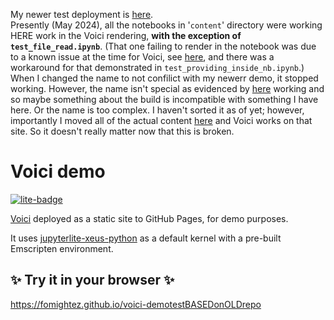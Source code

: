 My newer test deployment is [here](https://github.com/fomightez/voici-demotestMay24).  
Presently (May 2024), all the notebooks in '`content`' directory were working HERE work in the Voici rendering, **with the exception of `test_file_read.ipynb`**. (That one failing to render in the notebook was due to a known issue at the time for Voici, see [here](https://discourse.jupyter.org/t/bouton-voila-sur-jupyterlite/18505/11?u=fomightez), and there was a workaround for that demonstrated in `test_providing_inside_nb.ipynb`.) When I changed the name to not confilict with my newerr demo, it stopped working. However, the name isn't special as evidenced by [here](https://github.com/fomightez/voici-demotestMay24/tree/main) working and so maybe something about the build is incompatible with something I have here. Or the name is too complex. I haven't sorted it as of yet; however, importantly I moved all of the actual content [here](https://github.com/fomightez/voici-demotestMay24) and Voici works on that site. So it doesn't really matter now that this is broken.

# Voici demo

[![lite-badge](https://jupyterlite.rtfd.io/en/latest/_static/badge.svg)](https://fomightez.github.io/voici-demotestBASEDonOLDrepo)

[Voici](https://github.com/voila-dashboards/voici) deployed as a static site to GitHub Pages, for demo purposes.

It uses [jupyterlite-xeus-python](https://github.com/jupyterlite/xeus-python-kernel) as a default kernel with a pre-built Emscripten environment.

## ✨ Try it in your browser ✨

https://fomightez.github.io/voici-demotestBASEDonOLDrepo

